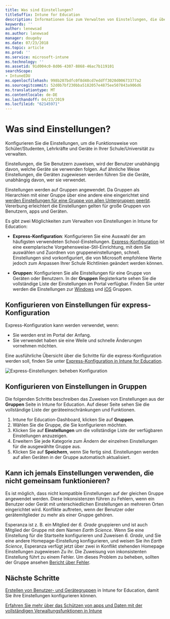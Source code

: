 ```yaml
---
title: Was sind Einstellungen?
titleSuffix: Intune for Education
description: Informationen Sie zum Verwalten von Einstellungen, die über Intune for Education-Richtlinien.
keywords: ''
author: lenewsad
ms.author: lanewsad
manager: dougeby
ms.date: 07/23/2018
ms.topic: article
ms.prod: ''
ms.service: microsoft-intune
ms.technology: ''
ms.assetid: 91d004c0-8d06-4307-8868-46ac7b119101
searchScope:
- IntuneEDU
ms.openlocfilehash: 998b207bdfc0f8d48cd7eddff3020d00673377a2
ms.sourcegitcommit: 52d0b7bf230bba5182057e4875ee507843a906d6
ms.translationtype: MT
ms.contentlocale: de-DE
ms.lasthandoff: 04/23/2019
ms.locfileid: "62145971"
---
```

# <a name="what-are-group-settings"></a>Was sind Einstellungen?

Konfigurieren Sie die Einstellungen, um die Funktionsweise von Schüler/Studenten, Lehrkräfte und Geräte in Ihrer Schule/Universität zu verwalten.

Einstellungen, die Sie Benutzern zuweisen, wird der Benutzer unabhängig davon, welche Geräte sie verwenden folgen. Auf ähnliche Weise Einstellungen, die Geräten zugewiesen werden führen Sie die Geräte, unabhängig davon, wer sie verwendet.

Einstellungen werden auf Gruppen angewendet. Da Gruppen als Hierarchien mit einer Gruppe über eine andere eine eingerichtet sind [werden Einstellungen für eine Gruppe von allen Untergruppen geerbt](settings-inheritance.md). Vererbung erleichtert die Einstellungen gelten für große Gruppen von Benutzern, apps und Geräten.  

Es gibt zwei Möglichkeiten zum Verwalten von Einstellungen in Intune for Education:  

* __Express-Konfiguration__: Konfigurieren Sie eine Auswahl der am häufigsten verwendeten School-Einstellungen. [Express-Konfiguration](Express-configuration-intune-edu.md) ist eine exemplarische Vorgehensweise-Stil-Einrichtung, mit dem Sie auswählen und Zuordnen von gruppeneinstellungen, schnell. Einstellungen sind vorkonfiguriert, die von Microsoft empfohlene Werte jedoch zum Anpassen Ihrer Schule Richtlinien geändert werden können. 

* __Gruppen__: Konfigurieren Sie alle Einstellungen für eine Gruppe von Geräten oder Benutzern. In der **Gruppen** Registerkarte sehen Sie die vollständige Liste der Einstellungen im Portal verfügbar. Finden Sie unter werden die Einstellungen zur [Windows](all-edu-settings-windows.md) und [iOS](all-edu-settings-ios.md) Gruppen.  

## <a name="configure-express-configuration-settings"></a>Konfigurieren von Einstellungen für express-Konfiguration  

Express-Konfiguration kann werden verwendet, wenn:
* Sie werden erst im Portal der Anfang.
* Sie verwendet haben sie eine Weile und schnelle Änderungen vornehmen möchten.   

Eine ausführliche Übersicht über die Schritte für die express-Konfiguration werden soll, finden Sie unter [Express-Konfiguration in Intune for Education](Express-configuration-intune-edu.md).

  ![Express-Einstellungen: beheben Konfiguration](./media/express-config-006-choose-settings.png)  

## <a name="configure-settings-in-groups"></a>Konfigurieren von Einstellungen in Gruppen

Die folgenden Schritte beschreiben das Zuweisen von Einstellungen aus der **Gruppen** Seite in Intune for Education. Auf dieser Seite sehen Sie die vollständige Liste der geräteeinschränkungen und Funktionen.  
1. Intune for Education-Dashboard, klicken Sie auf **Gruppen**.
2. Wählen Sie die Gruppe, die Sie konfigurieren möchten.
3. Klicken Sie auf **Einstellungen** um die vollständige Liste der verfügbaren Einstellungen anzuzeigen.
4. Erweitern Sie jede Kategorie zum Ändern der einzelnen Einstellungen für die ausgewählte Gruppe aus.
5. Klicken Sie auf **Speichern**, wenn Sie fertig sind. Einstellungen werden auf allen Geräten in der Gruppe automatisch aktualisiert.  

## <a name="can-i-ever-have-settings-that-dont-work-together"></a>Kann ich jemals Einstellungen verwenden, die nicht gemeinsam funktionieren?

Es ist möglich, dass nicht kompatible Einstellungen auf der gleichen Gruppe angewendet werden. Diese Inkonsistenzen führen zu Fehlern, wenn ein Benutzer oder Gerät mit unterschiedlichen Einstellungen an mehreren Orten eingerichtet wird. Konflikte auftreten, wenn der Benutzer oder gerätemitglieder zu mehr als einer Gruppe gehören.

Esperanza ist z. B. ein Mitglied der *6. Grade* gruppieren und ist auch Mitglied der Gruppe mit dem Namen *Earth Science*. Wenn Sie eine Einstellung für die Startseite konfigurieren und Zuweisen *6. Grade*, und Sie eine andere Homepage-Einstellung konfigurieren, und weisen Sie ihn *Earth Science*, Esperanza verfügt jetzt über zwei in Konflikt stehenden Homepage Einstellungen zugewiesen Zu ihr. Die Zuweisung von inkonsistenten Einstellung führt zu einem Fehler. Um dieses Problem zu beheben, sollten der Gruppe ansehen [Bericht über Fehler](what-are-reports.md).  

## <a name="next-steps"></a>Nächste Schritte
[Erstellen von Benutzer- und Gerätegruppen](what-are-groups.md) in Intune for Education, damit Sie ihre Einstellungen konfigurieren können.  

[Erfahren Sie mehr über das Schützen von apps und Daten mit der vollständigen Verwaltungsfunktionen in Intune](https://docs.microsoft.com/intune/deploy-use/protect-apps-and-data-with-microsoft-intune)
